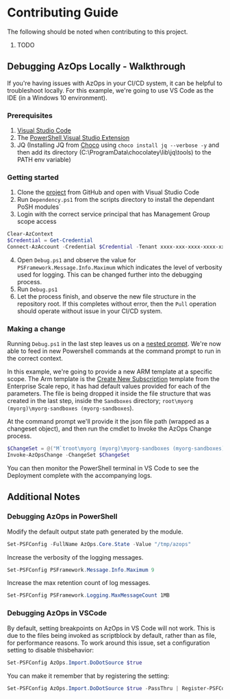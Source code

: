 # Contributing Guide

The following should be noted when contributing to this project.
1. TODO

## Debugging AzOps Locally - Walkthrough

If you're having issues with AzOps in your CI/CD system, it can be helpful to troubleshoot locally. For this example, we're going to use VS Code as the IDE (in a Windows 10 environment).

### Prerequisites

1. [Visual Studio Code](https://code.visualstudio.com/)
1. The [PowerShell Visual Studio Extension](https://marketplace.visualstudio.com/items?itemName=ms-vscode.PowerShell)
1. JQ (Installing JQ from [Choco](https://community.chocolatey.org/packages/jq) using `choco install jq --verbose -y` and then add its directory (C:\ProgramData\chocolatey\lib\jq\tools) to the PATH env variable)

### Getting started

1. Clone the [project](https://github.com/Azure/AzOps) from GitHub and open with Visual Studio Code
1. Run `Dependency.ps1` from the scripts directory to install the dependant PoSH modules`
1. Login with the correct service principal that has Management Group scope access

```powershell
Clear-AzContext
$Credential = Get-Credential
Connect-AzAccount -Credential $Credential -Tenant xxxx-xxx-xxxx-xxxx-xxx -ServicePrincipal
```

4. Open `Debug.ps1` and observe the value for `PSFramework.Message.Info.Maximum` which indicates the level of verbosity used for logging.  This can be changed further into the debugging process.
1. Run `Debug.ps1`
1. Let the process finish, and observe the new file structure in the repository root.  If this completes without error, then the `Pull` operation should operate without issue in your CI/CD system.

### Making a change

Running `Debug.ps1` in the last step leaves us on a [nested prompt](https://docs.microsoft.com/en-us/dotnet/api/system.management.automation.host.pshost.enternestedprompt). We're now able to feed in new Powershell commands at the command prompt to run in the correct context.

In this example, we're going to provide a new ARM template at a specific scope. The Arm template is the [Create New Subscription](https://github.com/Azure/Enterprise-Scale/blob/main/examples/landing-zones/empty-subscription/emptySubscription.json) template from the Enterprise Scale repo, it has had default values provided for each of the parameters. The file is being dropped it inside the file structure that was created in the last step, inside the `Sandboxes` directory; `root\myorg (myorg)\myorg-sandboxes (myorg-sandboxes`).

At the command prompt we'll provide it the json file path (wrapped as a changeset object), and then run the cmdlet to Invoke the AzOps Change process.

```powershell
$ChangeSet = @("M`troot\myorg (myorg)\myorg-sandboxes (myorg-sandboxes)\new-subscription.json")
Invoke-AzOpsChange -ChangeSet $ChangeSet
```

You can then monitor the PowerShell terminal in VS Code to see the Deployment complete with the accompanying logs.

## Additional Notes

### Debugging AzOps in PowerShell

Modify the default output state path generated by the module.

```powershell
Set-PSFConfig -FullName AzOps.Core.State -Value "/tmp/azops"
```

Increase the verbosity of the logging messages.

```powershell
Set-PSFConfig PSFramework.Message.Info.Maximum 9
```

Increase the max retention count of log messages.

```powershell
Set-PSFConfig PSFramework.Logging.MaxMessageCount 1MB
```

### Debugging AzOps in VSCode

By default, setting breakpoints on AzOps in VS Code will not work.
This is due to the files being invoked as scriptblock by default, rather than as file, for performance reasons.
To work around this issue, set a configuration setting to disable thisbehavior:

```powershell
Set-PSFConfig AzOps.Import.DoDotSource $true
```

You can make it remember that by registering the setting:

```powershell
Set-PSFConfig AzOps.Import.DoDotSource $true -PassThru | Register-PSFConfig
```
